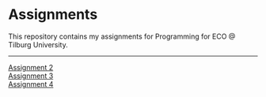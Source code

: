# Assignments
This repository contains my assignments for Programming for ECO @ Tilburg University.

-----
[Assignment 2](https://github.com/BornaMD/Assignments/blob/master/assignment2.ipynb)  
[Assignment 3](https://github.com/BornaMD/Assignments/blob/master/assignment3.ipynb)  
[Assignment 4](https://github.com/BornaMD/Assignments/blob/master/assignment4.ipynb)
